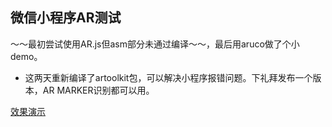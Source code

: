 ## 微信小程序AR测试
～～最初尝试使用AR.js但asm部分未通过编译～～，最后用aruco做了个小demo。

 * 这两天重新编译了artoolkit包，可以解决小程序报错问题。下礼拜发布一个版本，AR MARKER识别都可以用。

[效果演示](https://h5.weishi.qq.com/weishi/feed/79CP0kmp21HL6zaYI)
